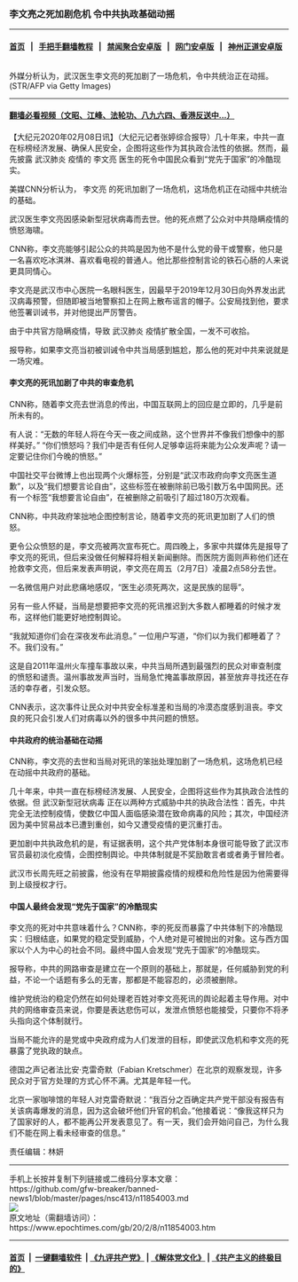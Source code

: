 ### 李文亮之死加剧危机 令中共执政基础动摇
------------------------

#### [首页](https://github.com/gfw-breaker/banned-news1/blob/master/README.md) &nbsp;&nbsp;|&nbsp;&nbsp; [手把手翻墙教程](https://github.com/gfw-breaker/guides/wiki) &nbsp;&nbsp;|&nbsp;&nbsp; [禁闻聚合安卓版](https://github.com/gfw-breaker/bn-android) &nbsp;&nbsp;|&nbsp;&nbsp; [网门安卓版](https://github.com/oGate2/oGate) &nbsp;&nbsp;|&nbsp;&nbsp; [神州正道安卓版](https://github.com/SzzdOgate/update) 



<div><img alt="" class="aligncenter wp-post-image" src="https://i.epochtimes.com/assets/uploads/2020/02/GettyImages-1199131214-600x400.jpg"/>
<div class="red16 caption">
 <p>
  外媒分析认为，武汉医生李文亮的死加剧了一场危机，令中共统治正在动摇。(STR/AFP via Getty Images)
 </p>
</div>
</div><hr/>

#### [翻墙必看视频（文昭、江峰、法轮功、八九六四、香港反送中...）](https://github.com/gfw-breaker/banned-news1/blob/master/pages/link3.md)

<div><p>
 【大纪元2020年02月08日讯】（大纪元记者张婷综合报导）几十年来，中共一直在标榜经济发展、确保人民安全，企图将这些作为其执政合法性的依据。然而，最先披露
 <ok href="https://www.epochtimes.com/gb/tag/%E6%AD%A6%E6%B1%89%E8%82%BA%E7%82%8E.html">
  武汉肺炎
 </ok>
 疫情的
 <ok href="https://www.epochtimes.com/gb/tag/%E6%9D%8E%E6%96%87%E4%BA%AE.html">
  李文亮
 </ok>
 医生的死令中国民众看到“党先于国家”的冷酷现实。
</p>
<p>
 美媒CNN分析认为，
 <ok href="https://www.epochtimes.com/gb/tag/%E6%9D%8E%E6%96%87%E4%BA%AE.html">
  李文亮
 </ok>
 的死讯加剧了一场危机，这场危机正在动摇中共统治的基础。
</p>
<p>
 武汉医生李文亮因感染新型冠状病毒而去世。他的死点燃了公众对中共隐瞒疫情的愤怒海啸。
</p>
<p>
 CNN称，李文亮能够引起公众的共鸣是因为他不是什么党的骨干或警察，他只是一名喜欢吃冰淇淋、喜欢看电视的普通人。他比那些控制言论的铁石心肠的人来说更具同情心。
</p>
<p>
 李文亮是武汉市中心医院一名眼科医生，因最早于2019年12月30日向外界发出武汉病毒预警，但随即被当地警察扣上在网上散布谣言的帽子。公安局找到他，要求他签署训诫书，并对他提出严厉警告。
</p>
<p>
 由于中共官方隐瞒疫情，导致
 <ok href="https://www.epochtimes.com/gb/tag/%E6%AD%A6%E6%B1%89%E8%82%BA%E7%82%8E.html">
  武汉肺炎
 </ok>
 疫情扩散全国，一发不可收拾。
</p>
<p>
 报导称，如果李文亮当初被训诫令中共当局感到尴尬，那么他的死对中共来说就是一场灾难。
</p>
<h4>
 李文亮的死讯加剧了中共的审查危机
</h4>
<p>
 CNN称，随着李文亮去世消息的传出，中国互联网上的回应是立即的，几乎是前所未有的。
</p>
<p>
 有人说：“无数的年轻人将在今天一夜之间成熟，这个世界并不像我们想像中的那样美好。” “你们愤怒吗？我们中是否有任何人足够幸运将来能为公众发声呢？请一定要记住你们今晚的愤怒。”
</p>
<p>
 中国社交平台微博上也出现两个火爆标签，分别是“武汉市政府向李文亮医生道歉”，以及“我们想要言论自由”，这些标签在被删除前已吸引数万名中国网民。还有一个标签“我想要言论自由”，在被删除之前吸引了超过180万次观看。
</p>
<p>
 CNN称，中共政府笨拙地企图控制言论，随着李文亮的死讯更加剧了人们的愤怒。
</p>
<p>
 更令公众愤怒的是，李文亮被两次宣布死亡。周四晚上，多家中共媒体先是报导了李文亮的死讯，但后来没做任何解释将相关新闻删除。而医院方面则声称他们还在抢救李文亮，但后来发表声明说，李文亮在周五（2月7日）凌晨2点58分去世。
</p>
<p>
 一名微信用户对此悲痛地感叹，“医生必须死两次，这是民族的屈辱”。
</p>
<p>
 另有一些人怀疑，当局是想要把李文亮的死讯推迟到大多数人都睡着的时候才发布，这样他们能更好地控制舆论。
</p>
<p>
 “我就知道你们会在深夜发布此消息。” 一位用户写道，“你们以为我们都睡着了？不。我们没有。”
</p>
<p>
 这是自2011年温州火车撞车事故以来，中共当局所遇到最强烈的民众对审查制度的愤怒和谴责。温州事故发声当时，当局急忙掩盖事故原因，甚至放弃寻找还在存活的幸存者，引发众怒。
</p>
<p>
 CNN表示，这次事件让民众对中共安全标准差和当局的冷漠态度感到沮丧。李文良的死只会引发人们对病毒以外的很多中共问题的愤怒。
</p>
<h4>
 中共政府的统治基础在动摇
</h4>
<p>
 CNN称，李文亮的去世和当局对死讯的笨拙处理加剧了一场危机，这场危机已经在动摇中共政府的基础。
</p>
<p>
 几十年来，中共一直在标榜经济发展、人民安全，企图将这些作为其执政合法性的依据。但
 <ok href="https://www.epochtimes.com/gb/tag/%E6%AD%A6%E6%B1%89%E6%96%B0%E5%9E%8B%E5%86%A0%E7%8A%B6%E7%97%85%E6%AF%92.html">
  武汉新型冠状病毒
 </ok>
 正在以两种方式威胁中共的执政合法性：首先，中共完全无法控制疫情，使数亿中国人面临感染潜在致命病毒的风险；其次，中国经济因为美中贸易战本已遭到重创，如今又遭受疫情的更沉重打击。
</p>
<p>
 更加剧中共执政危机的是，有证据表明，这个共产党体制本身很可能导致了武汉市官员最初淡化疫情，企图控制舆论。中共体制就是不奖励敢言者或者勇于冒险者。
</p>
<p>
 武汉市长周先旺之前披露，他没有在早期披露疫情的规模和危险性是因为他需要得到上级授权才行。
</p>
<h4>
 中国人最终会发现“党先于国家”的冷酷现实
</h4>
<p>
 李文亮的死对中共意味着什么？CNN称，李的死反而暴露了中共体制下的冷酷现实：归根结底，如果党的稳定受到威胁，个人绝对是可被抛出的对象。这与西方国家以个人为中心的社会不同。最终中国人会发现“党先于国家”的冷酷现实。
</p>
<p>
 报导称，中共的网路审查是建立在一个原则的基础上，那就是，任何威胁到党的利益，不论一个话题有多么的无害，那都是不能容忍的，必须被删除。
</p>
<p>
 维护党统治的稳定仍然在如何处理老百姓对李文亮死讯的舆论起着主导作用。对中共的网络审查员来说，你要是表达悲伤可以，发泄点愤怒也能接受，只要你不将矛头指向这个体制就行。
</p>
<p>
 当局不能允许的是党或中央政府成为人们发泄的目标，即使武汉危机和李文亮的死暴露了党执政的缺点。
</p>
<p>
 德国之声记者法比安·克雷奇默（Fabian Kretschmer）在北京的观察发现，许多民众对于官方处理的方式心怀不满。尤其是年轻一代。
</p>
<p>
 北京一家咖啡馆的年轻人对克雷奇默说：“我百分之百确定共产党干部没有报告有关该病毒爆发的消息，因为这会破坏他们升官的机会。”他接着说：“像我这样只为了国家好的人，都不能再公开发表意见了。有一天，我们会开始问自己，为什么我们不能在网上看未经审查的信息。”
</p>
<p>
 责任编辑：林妍
</p>
</div>
<hr/>
手机上长按并复制下列链接或二维码分享本文章：<br/>
https://github.com/gfw-breaker/banned-news1/blob/master/pages/nsc413/n11854003.md <br/>
<a href='https://github.com/gfw-breaker/banned-news1/blob/master/pages/nsc413/n11854003.md'><img src='https://github.com/gfw-breaker/banned-news1/blob/master/pages/nsc413/n11854003.md.png'/></a> <br/>
原文地址（需翻墙访问）：https://www.epochtimes.com/gb/20/2/8/n11854003.htm


------------------------
#### [首页](https://github.com/gfw-breaker/banned-news1/blob/master/README.md) &nbsp;|&nbsp; [一键翻墙软件](https://github.com/gfw-breaker/nogfw/blob/master/README.md) &nbsp;| [《九评共产党》](https://github.com/gfw-breaker/9ping.md/blob/master/README.md#九评之一评共产党是什么) | [《解体党文化》](https://github.com/gfw-breaker/jtdwh.md/blob/master/README.md) | [《共产主义的终极目的》](https://github.com/gfw-breaker/gczydzjmd.md/blob/master/README.md)


<img src='http://gfw-breaker.win/banned-news/pages/nsc413/n11854003.md' width='0px' height='0px'/>